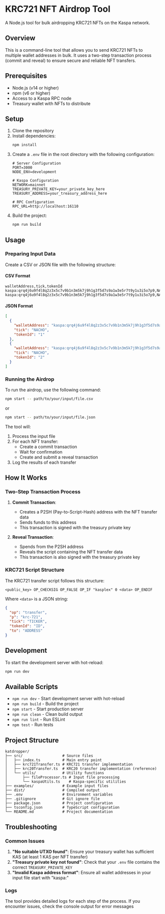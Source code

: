 # KRC721 NFT Airdrop Tool

A Node.js tool for bulk airdropping KRC721 NFTs on the Kaspa network.

## Overview

This is a command-line tool that allows you to send KRC721 NFTs to multiple wallet addresses in bulk. It uses a two-step transaction process (commit and reveal) to ensure secure and reliable NFT transfers.

## Prerequisites

- Node.js (v14 or higher)
- npm (v6 or higher)
- Access to a Kaspa RPC node
- Treasury wallet with NFTs to distribute

## Setup

1. Clone the repository
2. Install dependencies:
   ```bash
   npm install
   ```
3. Create a `.env` file in the root directory with the following configuration:
   ```
   # Server Configuration
   PORT=3000
   NODE_ENV=development

   # Kaspa Configuration
   NETWORK=mainnet
   TREASURY_PRIVATE_KEY=your_private_key_here
   TREASURY_ADDRESS=your_treasury_address_here

   # RPC Configuration
   RPC_URL=http://localhost:16110
   ```
4. Build the project:
   ```bash
   npm run build
   ```

## Usage

### Preparing Input Data

Create a CSV or JSON file with the following structure:

#### CSV Format
```csv
walletAddress,tick,tokenId
kaspa:qrq4j6u9f4l8q2z3x5c7v9b1n3m5k7j9h1g3f5d7s9a1w3e5r7t9y1u3i5o7p9,NACHO,1
kaspa:qrq4j6u9f4l8q2z3x5c7v9b1n3m5k7j9h1g3f5d7s9a1w3e5r7t9y1u3i5o7p9,NACHO,2
```

#### JSON Format
```json
[
  {
    "walletAddress": "kaspa:qrq4j6u9f4l8q2z3x5c7v9b1n3m5k7j9h1g3f5d7s9a1w3e5r7t9y1u3i5o7p9",
    "tick": "NACHO",
    "tokenId": "1"
  },
  {
    "walletAddress": "kaspa:qrq4j6u9f4l8q2z3x5c7v9b1n3m5k7j9h1g3f5d7s9a1w3e5r7t9y1u3i5o7p9",
    "tick": "NACHO",
    "tokenId": "2"
  }
]
```

### Running the Airdrop

To run the airdrop, use the following command:

```bash
npm start -- path/to/your/input/file.csv
```

or

```bash
npm start -- path/to/your/input/file.json
```

The tool will:
1. Process the input file
2. For each NFT transfer:
   - Create a commit transaction
   - Wait for confirmation
   - Create and submit a reveal transaction
3. Log the results of each transfer

## How It Works

### Two-Step Transaction Process

1. **Commit Transaction**:
   - Creates a P2SH (Pay-to-Script-Hash) address with the NFT transfer data
   - Sends funds to this address
   - This transaction is signed with the treasury private key

2. **Reveal Transaction**:
   - Spends from the P2SH address
   - Reveals the script containing the NFT transfer data
   - This transaction is also signed with the treasury private key

### KRC721 Script Structure

The KRC721 transfer script follows this structure:
```
<public_key> OP_CHECKSIG OP_FALSE OP_IF "kasplex" 0 <data> OP_ENDIF
```

Where `<data>` is a JSON string:
```json
{
  "op": "transfer",
  "p": "krc-721",
  "tick": "TICKER",
  "tokenId": "ID",
  "to": "ADDRESS"
}
```

## Development

To start the development server with hot-reload:
```bash
npm run dev
```

## Available Scripts

- `npm run dev` - Start development server with hot-reload
- `npm run build` - Build the project
- `npm start` - Start production server
- `npm run clean` - Clean build output
- `npm run lint` - Run ESLint
- `npm test` - Run tests

## Project Structure

```
katdropper/
├── src/                  # Source files
│   ├── index.ts          # Main entry point
│   ├── krc721Transfer.ts # KRC721 transfer implementation
│   ├── krc20Transfer.ts  # KRC20 transfer implementation (reference)
│   └── utils/            # Utility functions
│       ├── fileProcessor.ts # Input file processing
│       └── kaspaUtils.ts    # Kaspa-specific utilities
├── examples/             # Example input files
├── dist/                 # Compiled output
├── .env                  # Environment variables
├── .gitignore            # Git ignore file
├── package.json          # Project configuration
├── tsconfig.json         # TypeScript configuration
└── README.md             # Project documentation
```

## Troubleshooting

### Common Issues

1. **"No suitable UTXO found"**: Ensure your treasury wallet has sufficient KAS (at least 1 KAS per NFT transfer)
2. **"Treasury private key not found"**: Check that your `.env` file contains the correct `TREASURY_PRIVATE_KEY`
3. **"Invalid Kaspa address format"**: Ensure all wallet addresses in your input file start with "kaspa:"

### Logs

The tool provides detailed logs for each step of the process. If you encounter issues, check the console output for error messages 
